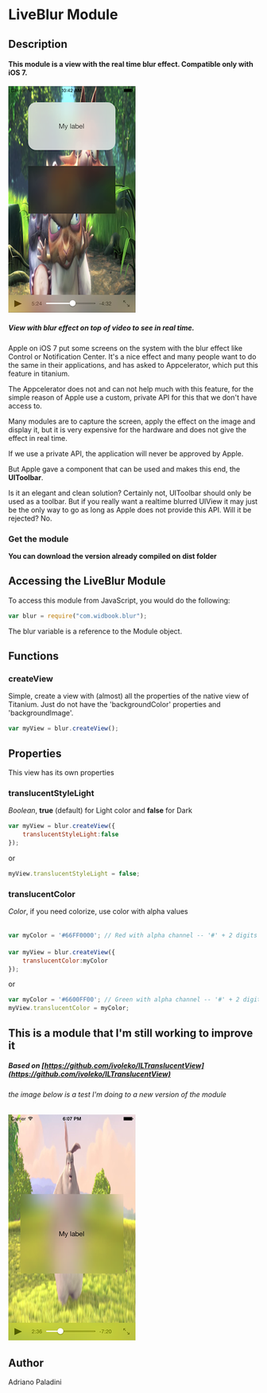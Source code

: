 # LiveBlur Module

## Description

#### This module is a view with the real time blur effect. Compatible only with iOS 7.

![Blur View preview on movie](blur-preview.png)
##### View with blur effect on top of video to see in real time.


Apple on iOS 7 put some screens on the system with the blur effect like Control or Notification Center. It's a nice effect and many people want to do the same in their applications, and has asked to Appcelerator, which put this feature in titanium.

The Appcelerator does not and can not help much with this feature, for the simple reason of Apple use a custom, private API for this that we don't have access to.

Many modules are to capture the screen, apply the effect on the image and display it, but it is very expensive for the hardware and does not give the effect in real time. 

If we use a private API, the application will never be approved by Apple.

But Apple gave a component that can be used and makes this end, the **UIToolbar**.

Is it an elegant and clean solution? Certainly not, UIToolbar should only be used as a toolbar. But if you really want a realtime blurred UIView it may just be the only way to go as long as Apple does not provide this API. Will it be rejected? No.


### Get the module

**You can download the version already compiled on dist folder**


## Accessing the LiveBlur Module

To access this module from JavaScript, you would do the following:

```javascript
var blur = require("com.widbook.blur");
```

The blur variable is a reference to the Module object.

## Functions

### createView

Simple, create a view with (almost) all the properties of the native view of Titanium. Just do not have the 'backgroundColor' properties and 'backgroundImage'.

```javascript
var myView = blur.createView();
```

## Properties

This view has its own properties


### translucentStyleLight

*Boolean*, **true** (default) for Light color and **false** for Dark

```javascript
var myView = blur.createView({
	translucentStyleLight:false
});
```

or

```javascript
myView.translucentStyleLight = false;
```

### translucentColor

*Color*, if you need colorize, use color with alpha values

```javascript

var myColor = '#66FF0000'; // Red with alpha channel -- '#' + 2 digits hex alpha + 6 digits hex color

var myView = blur.createView({
	translucentColor:myColor
});
```

or

```javascript
var myColor = '#6600FF00'; // Green with alpha channel -- '#' + 2 digits hex alpha + 6 digits hex color
myView.translucentColor = myColor;
```



## This is a module that I'm still working to improve it


##### Based on [https://github.com/ivoleko/ILTranslucentView](https://github.com/ivoleko/ILTranslucentView)



###### the image below is a test I'm doing to a new version of the module
![Blur View preview on movie](test-04.png)



## Author

Adriano Paladini
